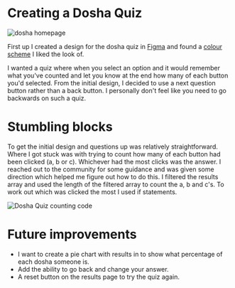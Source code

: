 # Creating a Dosha Quiz

![dosha homepage](https://user-images.githubusercontent.com/29425781/152994917-3ec80152-d238-4628-83e4-6800e5e6d463.png)

First up I created a design for the dosha quiz in [Figma](https://www.figma.com/file/ZunMd3aIgTKHU4vtnyq3j8/Dosha-Quiz?node-id=0%3A1) and found a [colour scheme](https://coolors.co/d65ba6-c36fdc-383d6e-4b5395-6ccff6) I liked the look of.

I wanted a quiz where when you select an option and it would remember what you've counted and let you know at the end how many of each button you'd selected. From the initial design, I decided to use a next question button rather than a back button. I personally don't feel like you need to go backwards on such a quiz.

# Stumbling blocks

To get the initial design and questions up was relatively straightforward. Where I got stuck was with trying to count how many of each button had been clicked (a, b or c). Whichever had the most clicks was the answer. I reached out to the community for some guidance and was given some direction which helped me figure out how to do this. I filtered the results array and used the length of the filtered array to count the a, b and c's. To work out which was clicked the most I used if statements.

![Dosha Quiz counting code](https://laughing-lamarr-1f3b95.netlify.app/media/dosha-quiz-code.png)

# Future improvements

- I want to create a pie chart with results in to show what percentage of each dosha someone is.
- Add the ability to go back and change your answer.
- A reset button on the results page to try the quiz again.
